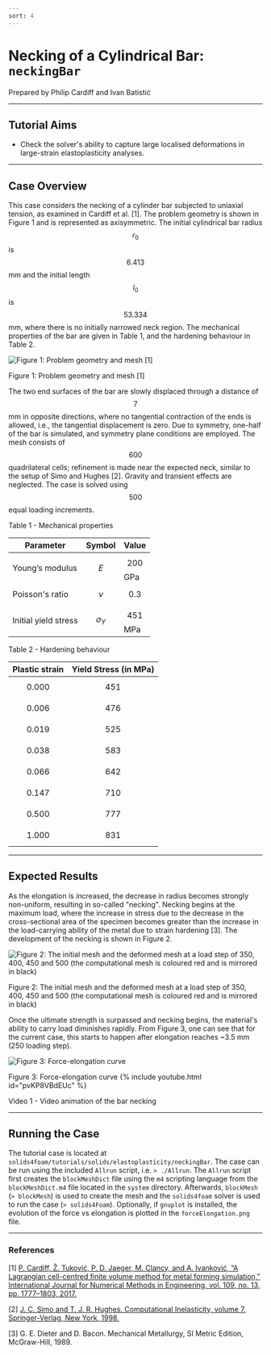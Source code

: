 ```yaml
---
sort: 4
---
```


# Necking of a Cylindrical Bar: `neckingBar`

Prepared by Philip Cardiff and Ivan Batistić

---

## Tutorial Aims

- Check the solver's ability to capture large localised deformations in
  large-strain elastoplasticity analyses.

---

## Case Overview

This case considers the necking of a cylinder bar subjected to uniaxial tension,
as examined in Cardiff et al. [1]. The problem geometry is shown in Figure 1 and
is represented as axisymmetric. The initial cylindrical bar radius $$r_0$$ is
$$6.413$$ mm and the initial length $$l_0$$ is $$53.334$$ mm, where there is no
initially narrowed neck region. The mechanical properties of the bar are given
in Table 1, and the hardening behaviour in Table 2.

![Figure 1: Problem geometry and mesh [1]](./images/neckingBar-geometry.png)

Figure 1: Problem geometry and mesh [1]

The two end surfaces of the bar are slowly displaced through a distance of $$7$$
mm in opposite directions, where no tangential contraction of the ends is
allowed, i.e., the tangential displacement is zero. Due to symmetry, one-half of
the bar is simulated, and symmetry plane conditions are employed. The mesh
consists of $$600$$ quadrilateral cells; refinement is made near the expected
neck, similar to the setup of Simo and Hughes [2]. Gravity and transient effects
are neglected. The case is solved using $$500$$ equal loading increments.

Table 1 - Mechanical properties

| Parameter            | Symbol       | Value       |
| -------------------- | ------------ | ----------- |
| Young’s modulus      | $$E$$        | $$200$$ GPa |
| Poisson's ratio      | $$\nu$$      | $$0.3$$     |
| Initial yield stress | $$\sigma_Y$$ | $$451$$ MPa |

Table 2 - Hardening behaviour

| Plastic strain | Yield Stress (in MPa) |
| -------------- | --------------------- |
| $$0.000$$      | $$451$$               |
| $$0.006$$      | $$476$$               |
| $$0.019$$      | $$525$$               |
| $$0.038$$      | $$583$$               |
| $$0.066$$      | $$642$$               |
| $$0.147$$      | $$710$$               |
| $$0.500$$      | $$777$$               |
| $$1.000$$      | $$831$$               |

---

## Expected Results

As the elongation is increased, the decrease in radius becomes strongly
non-uniform, resulting in so-called "necking". Necking begins at the maximum
load, where the increase in stress due to the decrease in the cross-sectional
area of the specimen becomes greater than the increase in the load-carrying
ability of the metal due to strain hardening [3]. The development of the necking
is shown in Figure 2.

![Figure 2: The initial mesh and the deformed mesh at a load step of 350, 400,
450 and 500 (the computational mesh is coloured red and is mirrored in
black)](./images/neckingBar-meshDeformation.png)

Figure 2: The initial mesh and the deformed mesh at a load step of 350, 400,
450 and 500 (the computational mesh is coloured red and is mirrored in black)

Once the ultimate strength is surpassed and necking begins, the material's
ability to carry load diminishes rapidly. From Figure 3, one can see that for
the current case, this starts to happen after elongation reaches ~3.5 mm (250
loading step).

![Figure 3: Force-elongation curve](./images/neckingBar-forceElongation.png)

Figure 3: Force-elongation curve
{% include youtube.html id="pvKP8VBdEUc" %}

Video 1 - Video animation of the bar necking

---

## Running the Case

The tutorial case is located at
`solids4foam/tutorials/solids/elastoplasticity/neckingBar`. The case can be run
using the included `Allrun` script, i.e. `> ./Allrun`. The `Allrun` script first
creates the `blockMeshDict` file using the `m4` scripting language from the
`blockMeshDict.m4` file located in the `system` directory. Afterwards,
`blockMesh` (`> blockMesh`) is used to create the mesh and the `solids4foam`
solver is used to run the case (`> solids4Foam`). Optionally, if `gnuplot` is
installed, the evolution of the force vs elongation is plotted in the
`forceElongation.png` file.

---

### References

[1]
[P. Cardiff, Ž. Tuković, P. D. Jaeger, M. Clancy, and A. Ivanković, “A
Lagrangian cell-centred finite volume method for metal forming simulation,”
International Journal for Numerical Methods in Engineering, vol. 109, no. 13,
pp. 1777–1803, 2017.](https://onlinelibrary.wiley.com/doi/abs/10.1002/nme.5345)

[2]
[J. C. Simo and T. J. R. Hughes. Computational Inelasticity, volume 7.
Springer-Verlag, New York, 1998.](https://link.springer.com/book/10.1007/b98904)

[3] G. E. Dieter and D. Bacon. Mechanical Metallurgy, SI Metric Edition,
McGraw-Hill, 1989.
